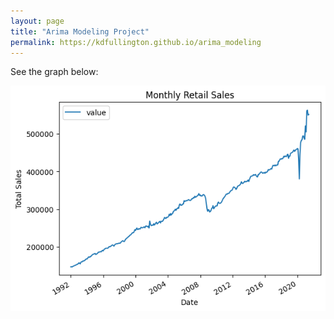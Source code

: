 ```yaml
---
layout: page
title: "Arima Modeling Project"
permalink: https://kdfullington.github.io/arima_modeling
---
```


See the graph below:

![Graph](assets/images/arima_sales_graph.jpeg)